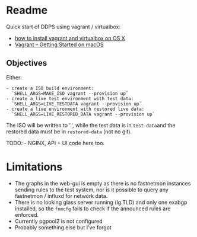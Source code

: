 
# Readme

Quick start of DDPS using vagrant / virtualbox:

  - [how to install vagrant and virtualbox on OS X](https://gist.github.com/rrgrs/9258511)
  - [Vagrant – Getting Started on macOS](https://coolestguidesontheplanet.com/vagrant-getting-started-on-macos/)

## Objectives

Either:

    - create a ISO build environment:
      `SHELL_ARGS=MAKE_ISO vagrant --provision up`
    - create a live test environment with test data:
      `SHELL_ARGS=LIVE_TESTDATA vagrant --provision up`
    - create a live environment with restored live data:
      `SHELL_ARGS=LIVE_RESTORED_DATA vagrant --provision up`

The ISO will be written to '.', while the test data is in `test-data`and the
restored data must be in `restored-data` (not no git).
 
TODO:
    - NGINX, API + UI code here too.

# Limitations

  - The graphs in the web-gui is empty as there is no fastnetmon instances
    sending rules to the test system, nor is it possible to
    query any fastnetmon / influxd for network data.
  - There is no looking glass server running (lg.TLD) and only one exabgp
    installed, so the `fnmcfg` fails to check if the announced rules are
    enforced.
  - Currently pgpool2 is not configured
  - Probably something else but I've forgot

